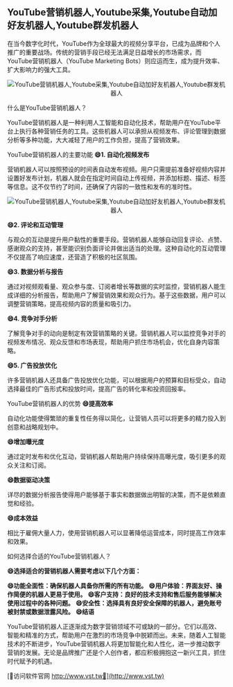 ## **YouTube营销机器人,Youtube采集,Youtube自动加好友机器人,Youtube群发机器人**

在当今数字化时代，YouTube作为全球最大的视频分享平台，已成为品牌和个人推广的重要战场。传统的营销手段已经无法满足日益增长的市场需求，而YouTube营销机器人（YouTube Marketing Bots）则应运而生，成为提升效率、扩大影响力的强大工具。

 <center><img src="https://vst.tw/MP4/tuiguang/png/6.png" alt="YouTube营销机器人,Youtube采集,Youtube自动加好友机器人,Youtube群发机器人"></center>

什么是YouTube营销机器人？

YouTube营销机器人是一种利用人工智能和自动化技术，帮助用户在YouTube平台上执行各种营销任务的工具。这些机器人可以承担从视频发布、评论管理到数据分析等多种功能，大大减轻了用户的工作负担，提高了营销效果。

YouTube营销机器人的主要功能
**😄1. 自动化视频发布**

营销机器人可以按照预设的时间表自动发布视频。用户只需提前准备好视频内容并设置好发布计划，机器人就会在指定时间自动上传视频，并添加标题、描述、标签等信息。这不仅节约了时间，还确保了内容的一致性和发布的准时性。

 <center><img src="https://vst.tw/MP4/tuiguang/png/1.png" alt="YouTube营销机器人,Youtube采集,Youtube自动加好友机器人,Youtube群发机器人"></center>

**😄2. 评论和互动管理**

与观众的互动是提升用户黏性的重要手段。营销机器人能够自动回复评论、点赞、感谢观众的支持，甚至能识别负面评论并做出适当的处理。这种自动化的互动管理不仅提高了响应速度，还营造了积极的社区氛围。

**😄3. 数据分析与报告**

通过对视频观看量、观众参与度、订阅者增长等数据的实时监控，营销机器人能生成详细的分析报告，帮助用户了解营销效果和观众行为。基于这些数据，用户可以调整营销策略，提高视频内容的质量和吸引力。

**😄4. 竞争对手分析**

了解竞争对手的动向是制定有效营销策略的关键。营销机器人可以监控竞争对手的视频发布情况、观众反馈和市场表现，帮助用户抓住市场机会，优化自身内容策略。

**😄5. 广告投放优化**

许多营销机器人还具备广告投放优化功能，可以根据用户的预算和目标受众，自动选择最佳的广告形式和投放时间，提高广告的转化率和投资回报率。

YouTube营销机器人的优势
**😄提高效率**

自动化功能使得繁琐的重复性任务得以简化，让营销人员可以将更多的精力投入到创意和战略规划中。

**😄增加曝光度**

通过定时发布和优化互动，营销机器人帮助用户持续保持高曝光度，吸引更多的观众关注和订阅。

**😄数据驱动决策**

详尽的数据分析报告使得用户能够基于事实和数据做出明智的决策，而不是依赖直觉和经验。

**😄成本效益**

相比于雇佣大量人力，使用营销机器人可以显著降低运营成本，同时提高工作效率和效果。

如何选择合适的YouTube营销机器人？

**😄选择适合的营销机器人需要考虑以下几个方面：**

**😄功能全面性：确保机器人具备你所需的所有功能。**
**😄用户体验：界面友好、操作简便的机器人更易于使用。**
**😄客户支持：良好的技术支持和售后服务能够解决使用过程中的各种问题。**
**😄安全性：选择具有良好安全保障的机器人，避免账号被封禁或数据泄露风险。**
**😄结语**

YouTube营销机器人正逐渐成为数字营销领域不可或缺的一部分。它们以高效、智能和精准的方式，帮助用户在激烈的市场竞争中脱颖而出。未来，随着人工智能技术的不断进步，YouTube营销机器人将更加智能化和人性化，进一步推动数字营销的发展。无论是品牌推广还是个人创作者，都应积极拥抱这一新兴工具，抓住时代赋予的机遇。


[👻访问软件官网 http://www.vst.tw👻](http://www.vst.tw)
